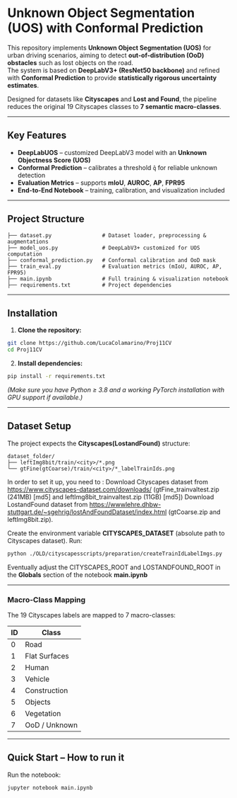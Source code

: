 # Unknown Object Segmentation (UOS) with Conformal Prediction

This repository implements **Unknown Object Segmentation (UOS)** for urban driving scenarios, aiming to detect **out-of-distribution (OoD) obstacles** such as lost objects on the road.  
The system is based on **DeepLabV3+ (ResNet50 backbone)** and refined with **Conformal Prediction** to provide **statistically rigorous uncertainty estimates**.

Designed for datasets like **Cityscapes** and **Lost and Found**, the pipeline reduces the original 19 Cityscapes classes to **7 semantic macro-classes**.

---

## Key Features
- **DeepLabUOS** – customized DeepLabV3 model with an **Unknown Objectness Score (UOS)**
- **Conformal Prediction** – calibrates a threshold `q̂` for reliable unknown detection
- **Evaluation Metrics** – supports **mIoU**, **AUROC**, **AP**, **FPR95**
- **End-to-End Notebook** – training, calibration, and visualization included

---

## Project Structure

```
├── dataset.py                # Dataset loader, preprocessing & augmentations
├── model_uos.py              # DeepLabV3+ customized for UOS computation
├── conformal_prediction.py   # Conformal calibration and OoD mask
├── train_eval.py             # Evaluation metrics (mIoU, AUROC, AP, FPR95)
├── main.ipynb                # Full training & visualization notebook
├── requirements.txt          # Project dependencies
```

---

## Installation

1. **Clone the repository:**

```bash
git clone https://github.com/LucaColamarino/Proj11CV
cd Proj11CV
```

2. **Install dependencies:**

```bash
pip install -r requirements.txt
```

*(Make sure you have Python ≥ 3.8 and a working PyTorch installation with GPU support if available.)*

---

## Dataset Setup

The project expects the **Cityscapes(LostandFound)** structure:

```
dataset_folder/
├── leftImg8bit/train/<city>/*.png
└── gtFine(gtCoarse)/train/<city>/*_labelTrainIds.png
```

In order to set it up, you need to :
    Download Cityscapes dataset from https://www.cityscapes-dataset.com/downloads/
    (gtFine_trainvaltest.zip (241MB) [md5] and leftImg8bit_trainvaltest.zip (11GB) [md5])
    Download LostandFound dataset from https://wwwlehre.dhbw-stuttgart.de/~sgehrig/lostAndFoundDataset/index.html
    (gtCoarse.zip and leftImg8bit.zip).

Create the environment variable **CITYSCAPES_DATASET** (absolute path to Cityscapes dataset).
Run:

```bash
python ./OLD/cityscapesscripts/preparation/createTrainIdLabelImgs.py
```

Eventually adjust the CITYSCAPES_ROOT and LOSTANDFOUND_ROOT in the **Globals** section of the notebook **main.ipynb**

---

### Macro-Class Mapping
The 19 Cityscapes labels are mapped to 7 macro-classes:

| ID | Class          |
|----|----------------|
| 0  | Road           |
| 1  | Flat Surfaces  |
| 2  | Human          |
| 3  | Vehicle        |
| 4  | Construction   |
| 5  | Objects        |
| 6  | Vegetation     |
| 7  | OoD / Unknown  |

---

## Quick Start – How to run it

Run the notebook:

```bash
jupyter notebook main.ipynb
```